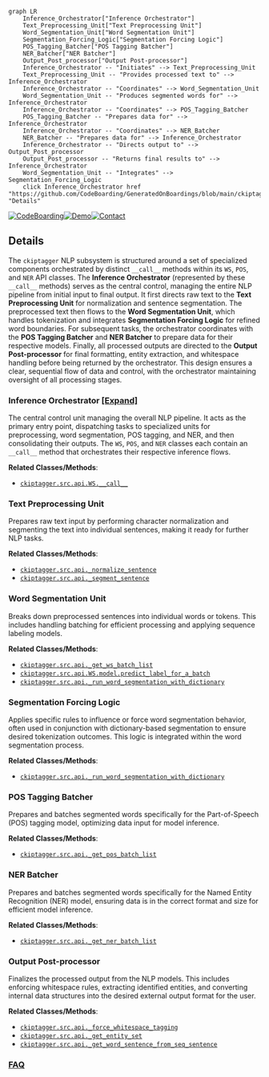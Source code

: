 ```mermaid
graph LR
    Inference_Orchestrator["Inference Orchestrator"]
    Text_Preprocessing_Unit["Text Preprocessing Unit"]
    Word_Segmentation_Unit["Word Segmentation Unit"]
    Segmentation_Forcing_Logic["Segmentation Forcing Logic"]
    POS_Tagging_Batcher["POS Tagging Batcher"]
    NER_Batcher["NER Batcher"]
    Output_Post_processor["Output Post-processor"]
    Inference_Orchestrator -- "Initiates" --> Text_Preprocessing_Unit
    Text_Preprocessing_Unit -- "Provides processed text to" --> Inference_Orchestrator
    Inference_Orchestrator -- "Coordinates" --> Word_Segmentation_Unit
    Word_Segmentation_Unit -- "Produces segmented words for" --> Inference_Orchestrator
    Inference_Orchestrator -- "Coordinates" --> POS_Tagging_Batcher
    POS_Tagging_Batcher -- "Prepares data for" --> Inference_Orchestrator
    Inference_Orchestrator -- "Coordinates" --> NER_Batcher
    NER_Batcher -- "Prepares data for" --> Inference_Orchestrator
    Inference_Orchestrator -- "Directs output to" --> Output_Post_processor
    Output_Post_processor -- "Returns final results to" --> Inference_Orchestrator
    Word_Segmentation_Unit -- "Integrates" --> Segmentation_Forcing_Logic
    click Inference_Orchestrator href "https://github.com/CodeBoarding/GeneratedOnBoardings/blob/main/ckiptagger/Inference_Orchestrator.md" "Details"
```

[![CodeBoarding](https://img.shields.io/badge/Generated%20by-CodeBoarding-9cf?style=flat-square)](https://github.com/CodeBoarding/GeneratedOnBoardings)[![Demo](https://img.shields.io/badge/Try%20our-Demo-blue?style=flat-square)](https://www.codeboarding.org/demo)[![Contact](https://img.shields.io/badge/Contact%20us%20-%20contact@codeboarding.org-lightgrey?style=flat-square)](mailto:contact@codeboarding.org)

## Details

The `ckiptagger` NLP subsystem is structured around a set of specialized components orchestrated by distinct `__call__` methods within its `WS`, `POS`, and `NER` API classes. The **Inference Orchestrator** (represented by these `__call__` methods) serves as the central control, managing the entire NLP pipeline from initial input to final output. It first directs raw text to the **Text Preprocessing Unit** for normalization and sentence segmentation. The preprocessed text then flows to the **Word Segmentation Unit**, which handles tokenization and integrates **Segmentation Forcing Logic** for refined word boundaries. For subsequent tasks, the orchestrator coordinates with the **POS Tagging Batcher** and **NER Batcher** to prepare data for their respective models. Finally, all processed outputs are directed to the **Output Post-processor** for final formatting, entity extraction, and whitespace handling before being returned by the orchestrator. This design ensures a clear, sequential flow of data and control, with the orchestrator maintaining oversight of all processing stages.

### Inference Orchestrator [[Expand]](./Inference_Orchestrator.md)
The central control unit managing the overall NLP pipeline. It acts as the primary entry point, dispatching tasks to specialized units for preprocessing, word segmentation, POS tagging, and NER, and then consolidating their outputs. The `WS`, `POS`, and `NER` classes each contain an `__call__` method that orchestrates their respective inference flows.


**Related Classes/Methods**:

- <a href="https://github.com/ckiplab/ckiptagger/blob/master/src/api.py" target="_blank" rel="noopener noreferrer">`ckiptagger.src.api.WS.__call__`</a>


### Text Preprocessing Unit
Prepares raw text input by performing character normalization and segmenting the text into individual sentences, making it ready for further NLP tasks.


**Related Classes/Methods**:

- <a href="https://github.com/ckiplab/ckiptagger/blob/master/src/api.py" target="_blank" rel="noopener noreferrer">`ckiptagger.src.api._normalize_sentence`</a>
- <a href="https://github.com/ckiplab/ckiptagger/blob/master/src/api.py" target="_blank" rel="noopener noreferrer">`ckiptagger.src.api._segment_sentence`</a>


### Word Segmentation Unit
Breaks down preprocessed sentences into individual words or tokens. This includes handling batching for efficient processing and applying sequence labeling models.


**Related Classes/Methods**:

- <a href="https://github.com/ckiplab/ckiptagger/blob/master/src/api.py" target="_blank" rel="noopener noreferrer">`ckiptagger.src.api._get_ws_batch_list`</a>
- <a href="https://github.com/ckiplab/ckiptagger/blob/master/src/api.py" target="_blank" rel="noopener noreferrer">`ckiptagger.src.api.WS.model.predict_label_for_a_batch`</a>
- <a href="https://github.com/ckiplab/ckiptagger/blob/master/src/api.py" target="_blank" rel="noopener noreferrer">`ckiptagger.src.api._run_word_segmentation_with_dictionary`</a>


### Segmentation Forcing Logic
Applies specific rules to influence or force word segmentation behavior, often used in conjunction with dictionary-based segmentation to ensure desired tokenization outcomes. This logic is integrated within the word segmentation process.


**Related Classes/Methods**:

- <a href="https://github.com/ckiplab/ckiptagger/blob/master/src/api.py" target="_blank" rel="noopener noreferrer">`ckiptagger.src.api._run_word_segmentation_with_dictionary`</a>


### POS Tagging Batcher
Prepares and batches segmented words specifically for the Part-of-Speech (POS) tagging model, optimizing data input for model inference.


**Related Classes/Methods**:

- <a href="https://github.com/ckiplab/ckiptagger/blob/master/src/api.py" target="_blank" rel="noopener noreferrer">`ckiptagger.src.api._get_pos_batch_list`</a>


### NER Batcher
Prepares and batches segmented words specifically for the Named Entity Recognition (NER) model, ensuring data is in the correct format and size for efficient model inference.


**Related Classes/Methods**:

- <a href="https://github.com/ckiplab/ckiptagger/blob/master/src/api.py" target="_blank" rel="noopener noreferrer">`ckiptagger.src.api._get_ner_batch_list`</a>


### Output Post-processor
Finalizes the processed output from the NLP models. This includes enforcing whitespace rules, extracting identified entities, and converting internal data structures into the desired external output format for the user.


**Related Classes/Methods**:

- <a href="https://github.com/ckiplab/ckiptagger/blob/master/src/api.py" target="_blank" rel="noopener noreferrer">`ckiptagger.src.api._force_whitespace_tagging`</a>
- <a href="https://github.com/ckiplab/ckiptagger/blob/master/src/api.py" target="_blank" rel="noopener noreferrer">`ckiptagger.src.api._get_entity_set`</a>
- <a href="https://github.com/ckiplab/ckiptagger/blob/master/src/api.py" target="_blank" rel="noopener noreferrer">`ckiptagger.src.api._get_word_sentence_from_seq_sentence`</a>




### [FAQ](https://github.com/CodeBoarding/GeneratedOnBoardings/tree/main?tab=readme-ov-file#faq)